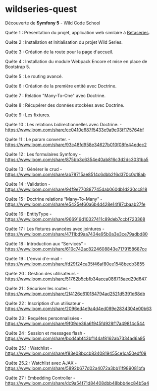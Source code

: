 # wildseries-quest

Découverte de **Symfony 5** - Wild Code School

Quête 1 : Présentation du projet, application web similaire à [Betaseries](https://www.betaseries.com/series/nofilter).

Quête 2 : Installation et Initialisation du projet Wild Series.

Quête 3 : Création de la route pour la page d'accueil.

Quête 4 : Installation du module Webpack Encore et mise en place de Bootstrap 5.

Quête 5 : Le routing avancé.

Quête 6 : Création de la première entité avec Doctrine.

Quête 7 : Relation "Many-To-One" avec Doctrine.

Quête 8 : Récupérer des données stockées avec Doctrine.

Quête 9 : Les fixtures.

Quête 10 : Les relations bidirectionnelles avec Doctrine. - https://www.loom.com/share/cc0410e687f5433e9a9e03ff175764bf

Quête 11 : Le param converter. - https://www.loom.com/share/93c48fd958e34627b010f08fe44edec2

Quête 12 : Les formulaires Symfony - https://www.loom.com/share/875bb3c6354e40ab816c3d2dc3031ba5

Quête 13 : Générer le crud - https://www.loom.com/share/ab78715ae8514c6dbb216d370c0c18ab

Quête 14 : Validation - https://www.loom.com/share/94f9e770887745dab060db1d230cc818

Quête 15 : Doctrine relations “Many-To-Many” - https://www.loom.com/share/e5425ef60a6b4d428e14f87cbaab27fe

Quête 16 : EntityType - https://www.loom.com/share/966916d10327411c89deb7ccbf723368

Quête 17 : Les fixtures avancées avec jointures - https://www.loom.com/share/4711bd9aa7434e95b0a3e3ce79adbd80

Quête 18 :  Introduction aux “Services” - https://www.loom.com/share/610c742ac8224608843e7179158687ce

Quête 19 : L'envoi d'e-mail - https://www.loom.com/share/fd29f24ca35f46af80ee1548becb3855

Quête 20 : Gestion des utilisateurs - https://www.loom.com/share/51762b5cbfb34acea086715aed29d647

Quête 21 : Sécuriser les routes - https://www.loom.com/share/2f4126c610184794ad2521d5391d68db

Quête 22 : Inscription d'un utilisateur - https://www.loom.com/share/2096ed4e9a4d4ed089e2834304e00b63

Quête 23 : Requêtes personnalisées - https://www.loom.com/share/9f09de36a6f945fd928f17a49814c544

Quête 24 : Session et messages flash - https://www.loom.com/share/bcd4abf43bf144af8162ab7334ad6a95

Quête 25.1 : Watchlist - https://www.loom.com/share/f83e08bccb8340819455ce1ca50edf09

Quête 25.2 : Watchlist avec AJAX - https://www.loom.com/share/5892b677d02a4072a3bb11f989081bfa

Quête 27 : Embedding Controller - https://www.loom.com/share/dc9a54f71d84408dbb48bbb4ec84b5a4